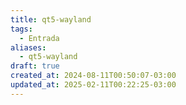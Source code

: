 ```yaml
---
title: qt5-wayland
tags:
  - Entrada
aliases:
  - qt5-wayland
draft: true
created_at: 2024-08-11T00:50:07-03:00
updated_at: 2025-02-11T00:22:25-03:00
---
```


